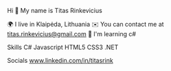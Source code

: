 Hi 👋 My name is Titas Rinkevicius


🌍  I live in Klaipėda, Lithuania
✉️  You can contact me at titas.rinkevicius@gmail.com
🧠  I'm learning c#


Skills
C# Javascript HTML5 CSS3 .NET

Socials
www.linkedin.com/in/titasrink


